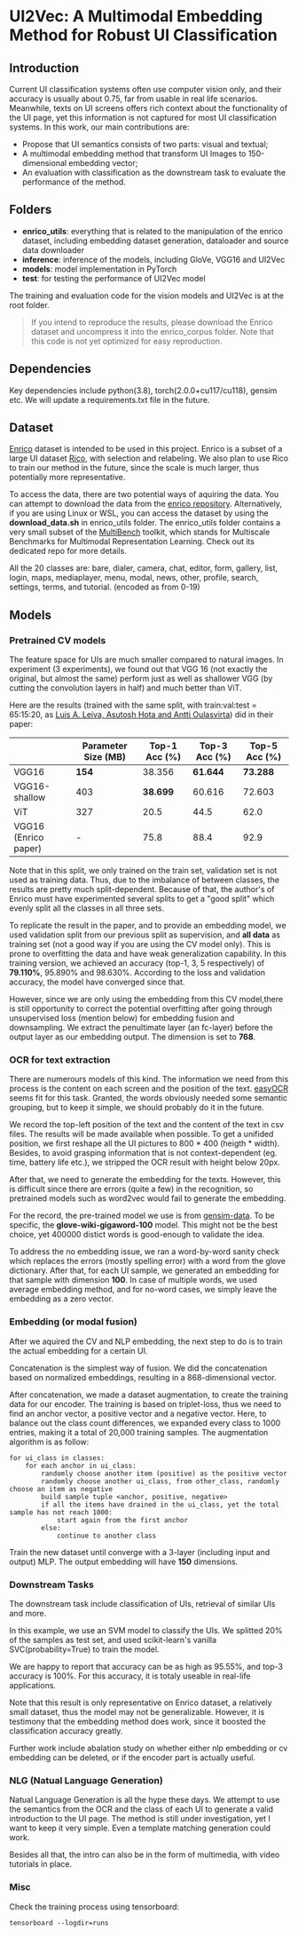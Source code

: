# **UI2Vec: A Multimodal Embedding Method for Robust UI Classification**

## Introduction

Current UI classification systems often use computer vision only, and their accuracy is usually about 0.75, far from usable in real life scenarios. Meanwhile, texts on UI screens offers rich context about the functionality of the UI page, yet this information is not captured for most UI classification systems. In this work, our main contributions are:

- Propose that UI semantics consists of two parts: visual and textual;
- A multimodal embedding method that transform UI Images to 150-dimensional embedding vector;
- An evaluation with classification as the downstream task to evaluate the performance of the method.

## Folders

- **enrico\_utils**: everything that is related to the manipulation of the enrico dataset, including embedding dataset generation, dataloader and source data downloader
- **inference**: inference of the models, including GloVe, VGG16 and UI2Vec
- **models**: model implementation in PyTorch
- **test**: for testing the performance of UI2Vec model

The training and evaluation code for the vision models and UI2Vec is at the root folder.

> If you intend to reproduce the results, please download the Enrico dataset and uncompress it into the enrico\_corpus folder. Note that this code is not yet optimized for easy reproduction.

## Dependencies

Key dependencies include python(3.8), torch(2.0.0+cu117/cu118), gensim etc. We will update a requirements.txt file in the future.

## Dataset

[Enrico](https://github.com/luileito/enrico) dataset is intended to be used in this project. Enrico is a subset of a large UI dataset [Rico](https://interactionmining.org/rico), with selection and relabeling. We also plan to use Rico to train our method in the future, since the scale is much larger, thus potentially more representative.

To access the data, there are two potential ways of aquiring the data. You can attempt to download the data from the [enrico repository](https://github.com/luileito/enrico). Alternatively, if you are using Linux or WSL, you can access the dataset by using the **download_data.sh** in enrico_utils folder. The enrico_utils folder contains a very small subset of the [MultiBench](https://github.com/pliang279/MultiBench) toolkit, which stands for Multiscale Benchmarks for Multimodal Representation Learning. Check out its dedicated repo for more details.

All the 20 classes are: bare, dialer, camera, chat, editor, form, gallery, list, login, maps, mediaplayer, menu, modal, news, other, profile, search, settings, terms, and tutorial. (encoded as from 0-19)

## Models

### Pretrained CV models

The feature space for UIs are much smaller compared to natural images. In experiment (3 experiments), we found out that VGG 16 (not exactly the original, but almost the same) perform just as well as shallower VGG (by cutting the convolution layers in half) and much better than ViT.

Here are the results (trained with the same split, with train:val:test = 65:15:20, as [Luis A. Leiva, Asutosh Hota and Antti Oulasvirta](https://userinterfaces.aalto.fi/enrico/)) did in their paper:

|                      | Parameter Size (MB) | Top-1 Acc (%) | Top-3 Acc (%) | Top-5 Acc (%) |
| -------------------- | ------------------- | ------------- | ------------- | ------------- |
| VGG16                | **154**             | 38.356        | **61.644**    | **73.288**    |
| VGG16-shallow        | 403                 | **38.699**    | 60.616        | 72.603        |
| ViT                  | 327                 | 20.5          | 44.5          | 62.0          |
| VGG16 (Enrico paper) | -                   | 75.8          | 88.4          | 92.9          |

Note that in this split, we only trained on the train set, validation set is not used as training data. Thus, due to the imbalance of between classes, the results are pretty much split-dependent. Because of that, the author's of Enrico must have experimented several splits to get a "good split" which evenly split all the classes in all three sets.

To replicate the result in the paper, and to provide an embedding model, we used validation split from our previous split as supervision, and **all data** as training set (not a good way if you are using the CV model only). This is prone to overfitting the data and have weak generalization capability. In this training version, we achieved an accuracy (top-1, 3, 5 respectively) of **79.110%**, 95.890% and 98.630%. According to the loss and validation accuracy, the model have converged since that.

However, since we are only using the embedding from this CV model,there is still opportunity to correct the potential overfitting after going through unsupervised loss (mention below) for embedding fusion and downsampling. We extract the penultimate layer (an fc-layer) before the output layer as our embedding output. The dimension is set to **768**.

### OCR for text extraction

There are numerours models of this kind. The information we need from this process is the content on each screen and the position of the text. [easyOCR](https://github.com/JaidedAI/EasyOCR) seems fit for this task. Granted, the words obviously needed some semantic grouping, but to keep it simple, we should probably do it in the future.

We record the top-left position of the text and the content of the text in csv files. The results will be made available when possible. To get a unifided position, we first reshape all the UI pictures to 800 * 400 (heigth * width). Besides, to avoid grasping information that is not context-dependent (eg. time, battery life etc.), we stripped the OCR result with height below 20px.

After that, we need to generate the embedding for the texts. However, this is difficult since there are errors (quite a few) in the recognition, so pretrained models such as word2vec would fail to generate the embedding.

For the record, the pre-trained model we use is from [gensim-data](https://github.com/RaRe-Technologies/gensim-data). To be specific, the **glove-wiki-gigaword-100** model. This might not be the best choice, yet 400000 distict words is good-enough to validate the idea.

To address the no embedding issue, we ran a word-by-word sanity check which replaces the errors (mostly spelling error) with a word from the glove dictionary. After that, for each UI sample, we generated an embedding for that sample with dimension **100**. In case of multiple words, we used average embedding method, and for no-word cases, we simply leave the embedding as a zero vector.

### Embedding (or modal fusion)

After we aquired the CV and NLP embedding, the next step to do is to train the actual embedding for a certain UI.

Concatenation is the simplest way of fusion. We did the concatenation based on normalized embeddings, resulting in a 868-dimensional vector.

After concatenation, we made a dataset augmentation, to create the training data for our encoder. The training is based on triplet-loss, thus we need to find an anchor vector, a positive vector and a negative vector. Here, to balance out the class count differences, we expanded every class to 1000 entries, making it a total of 20,000 training samples. The augmentation algorithm is as follow:

```pseudocode
for ui_class in classes:
	for each anchor in ui_class:
		randomly choose another item (positive) as the positive vector
		randomly choose another ui_class, from other_class, randomly choose an item as negative
		build sample tuple <anchor, positive, negative>
		if all the items have drained in the ui_class, yet the total sample has not reach 1000:
			start again from the first anchor
		else:
			continue to another class
```

Train the new dataset until converge with a 3-layer (including input and output) MLP. The output embedding will have **150** dimensions.

### Downstream Tasks

The downstream task include classification of UIs, retrieval of similar UIs and more.

In this example, we use an SVM model to classify the UIs. We splitted 20% of the samples as test set, and used scikit-learn's vanilla SVC(probability=True) to train the model.

We are happy to report that accuracy can be as high as 95.55%, and top-3 accuracy is 100%. For this accuracy, it is totaly useable in real-life applications.

Note that this result is only representative on Enrico dataset, a relatively small dataset, thus the model may not be generalizable. However, it is testimony that the embedding method does work, since it boosted the classification accuracy greatly.

Further work include abalation study on whether either nlp embedding or cv embedding can be deleted, or if the encoder part is actually useful.

### NLG (Natual Language Generation)

Natual Language Generation is all the hype these days. We attempt to use the semantics from the OCR and the class of each UI to generate a valid introduction to the UI page. The method is still under investigation, yet I want to keep it very simple. Even a template matching generation could work.

Besides all that, the intro can also be in the form of multimedia, with video tutorials in place.

### Misc

Check the training process using tensorboard:

```
tensorboard --logdir=runs
```

